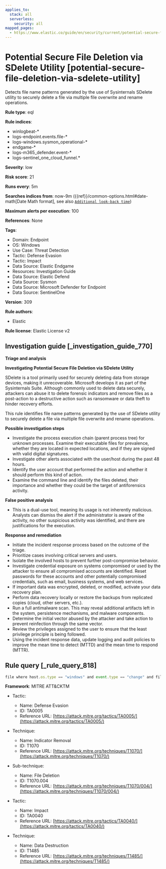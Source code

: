 ```yaml
---
applies_to:
  stack: all
  serverless:
    security: all
mapped_pages:
  - https://www.elastic.co/guide/en/security/current/potential-secure-file-deletion-via-sdelete-utility.html
---
```


# Potential Secure File Deletion via SDelete Utility [potential-secure-file-deletion-via-sdelete-utility]

Detects file name patterns generated by the use of Sysinternals SDelete utility to securely delete a file via multiple file overwrite and rename operations.

**Rule type**: eql

**Rule indices**:

* winlogbeat-*
* logs-endpoint.events.file-*
* logs-windows.sysmon_operational-*
* endgame-*
* logs-m365_defender.event-*
* logs-sentinel_one_cloud_funnel.*

**Severity**: low

**Risk score**: 21

**Runs every**: 5m

**Searches indices from**: now-9m ({{ref}}/common-options.html#date-math[Date Math format], see also [`Additional look-back time`](docs-content://solutions/security/detect-and-alert/create-detection-rule.md#rule-schedule))

**Maximum alerts per execution**: 100

**References**: None

**Tags**:

* Domain: Endpoint
* OS: Windows
* Use Case: Threat Detection
* Tactic: Defense Evasion
* Tactic: Impact
* Data Source: Elastic Endgame
* Resources: Investigation Guide
* Data Source: Elastic Defend
* Data Source: Sysmon
* Data Source: Microsoft Defender for Endpoint
* Data Source: SentinelOne

**Version**: 309

**Rule authors**:

* Elastic

**Rule license**: Elastic License v2

## Investigation guide [_investigation_guide_770]

**Triage and analysis**

**Investigating Potential Secure File Deletion via SDelete Utility**

SDelete is a tool primarily used for securely deleting data from storage devices, making it unrecoverable. Microsoft develops it as part of the Sysinternals Suite. Although commonly used to delete data securely, attackers can abuse it to delete forensic indicators and remove files as a post-action to a destructive action such as ransomware or data theft to hinder recovery efforts.

This rule identifies file name patterns generated by the use of SDelete utility to securely delete a file via multiple file overwrite and rename operations.

**Possible investigation steps**

* Investigate the process execution chain (parent process tree) for unknown processes. Examine their executable files for prevalence, whether they are located in expected locations, and if they are signed with valid digital signatures.
* Investigate other alerts associated with the user/host during the past 48 hours.
* Identify the user account that performed the action and whether it should perform this kind of action.
* Examine the command line and identify the files deleted, their importance and whether they could be the target of antiforensics activity.

**False positive analysis**

* This is a dual-use tool, meaning its usage is not inherently malicious. Analysts can dismiss the alert if the administrator is aware of the activity, no other suspicious activity was identified, and there are justifications for the execution.

**Response and remediation**

* Initiate the incident response process based on the outcome of the triage.
* Prioritize cases involving critical servers and users.
* Isolate the involved hosts to prevent further post-compromise behavior.
* Investigate credential exposure on systems compromised or used by the attacker to ensure all compromised accounts are identified. Reset passwords for these accounts and other potentially compromised credentials, such as email, business systems, and web services.
* If important data was encrypted, deleted, or modified, activate your data recovery plan.
* Perform data recovery locally or restore the backups from replicated copies (cloud, other servers, etc.).
* Run a full antimalware scan. This may reveal additional artifacts left in the system, persistence mechanisms, and malware components.
* Determine the initial vector abused by the attacker and take action to prevent reinfection through the same vector.
* Review the privileges assigned to the user to ensure that the least privilege principle is being followed.
* Using the incident response data, update logging and audit policies to improve the mean time to detect (MTTD) and the mean time to respond (MTTR).


## Rule query [_rule_query_818]

```js
file where host.os.type == "windows" and event.type == "change" and file.name : "*AAA.AAA"
```

**Framework**: MITRE ATT&CKTM

* Tactic:

    * Name: Defense Evasion
    * ID: TA0005
    * Reference URL: [https://attack.mitre.org/tactics/TA0005/](https://attack.mitre.org/tactics/TA0005/)

* Technique:

    * Name: Indicator Removal
    * ID: T1070
    * Reference URL: [https://attack.mitre.org/techniques/T1070/](https://attack.mitre.org/techniques/T1070/)

* Sub-technique:

    * Name: File Deletion
    * ID: T1070.004
    * Reference URL: [https://attack.mitre.org/techniques/T1070/004/](https://attack.mitre.org/techniques/T1070/004/)

* Tactic:

    * Name: Impact
    * ID: TA0040
    * Reference URL: [https://attack.mitre.org/tactics/TA0040/](https://attack.mitre.org/tactics/TA0040/)

* Technique:

    * Name: Data Destruction
    * ID: T1485
    * Reference URL: [https://attack.mitre.org/techniques/T1485/](https://attack.mitre.org/techniques/T1485/)



